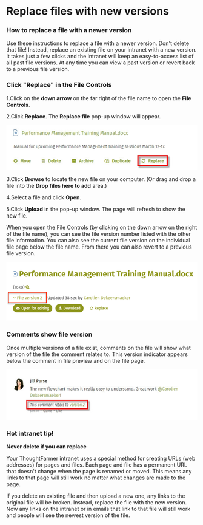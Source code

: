 # Replace files with new versions



### How to replace a file with a newer version

Use these instructions to replace a file with a newer version. Don't delete that file! Instead, replace an existing file on your intranet with a new version. It takes just a few clicks and the intranet will keep an easy-to-access list of all past file versions. At any time you can view a past version or revert back to a previous file version.

### Click "Replace" in the File Controls

1.Click on the **down arrow** on the far right of the file name to open the **File Controls**.

2.Click **Replace**. The **Replace file** pop-up window will appear.

![](../../.gitbook/assets/1%20%2842%29.jpg)



3.Click **Browse** to locate the new file on your computer. \(Or drag and drop a file into the **Drop files here to add** area.\)

4.Select a file and click **Open**.

5.Click **Upload** in the pop-up window. The page will refresh to show the new file.

When you open the File Controls \(by clicking on the down arrow on the right of the file name\), you can see the file version number listed with the other file information. You can also see the current file version on the individual file page below the file name. From there you can also revert to a previous file version.

![](../../.gitbook/assets/2%20%2847%29.png)

### Comments show file version

Once multiple versions of a file exist, comments on the file will show what version of the file the comment relates to. This version indicator appears below the comment in file preview and on the file page.

![](../../.gitbook/assets/3%20%2842%29.jpg)

### Hot intranet tip!

**Never delete if you can replace**

Your ThoughtFarmer intranet uses a special method for creating URLs \(web addresses\) for pages and files. Each page and file has a permanent URL that doesn't change when the page is renamed or moved. This means any links to that page will still work no matter what changes are made to the page.  
  
If you delete an existing file and then upload a new one, any links to the original file will be broken. Instead, replace the file with the new version. Now any links on the intranet or in emails that link to that file will still work and people will see the newest version of the file.  


